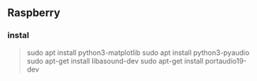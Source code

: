 
## Raspberry
### instal 
 > sudo apt install python3-matplotlib
 > sudo apt install python3-pyaudio
 > sudo apt-get install libasound-dev
 > sudo apt-get install portaudio19-dev